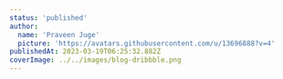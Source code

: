 ```yaml
---
status: 'published'
author:
  name: 'Praveen Juge'
  picture: 'https://avatars.githubusercontent.com/u/13696888?v=4'
publishedAt: 2023-03-19T06:25:32.882Z
coverImage: ../../images/blog-dribbble.png
---
```

